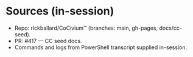 # Sources (in-session)
- Repo: rickballard/CoCivium™ (branches: main, gh-pages, docs/cc-seed).
- PR: #417 — CC seed docs.
- Commands and logs from PowerShell transcript supplied in-session.
